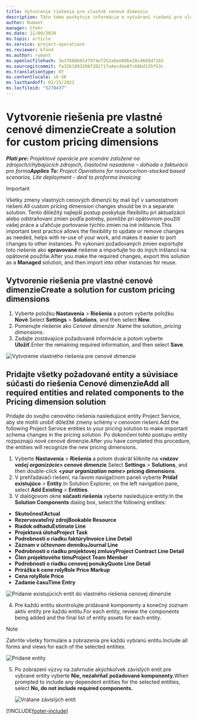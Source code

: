 ```yaml
---
title: Vytvorenie riešenia pre vlastné cenové dimenzie
description: Táto téma poskytuje informácie o vytváraní riešení pre vlastné cenové dimenzie.
author: Rumant
manager: tfehr
ms.date: 11/09/2020
ms.topic: article
ms.service: project-operations
ms.reviewer: kfend
ms.author: rumant
ms.openlocfilehash: 3e3f688b0147974ef252a0ee00be20c4669d7165
ms.sourcegitcommit: fa32b1893286f20271fa4ec4be8fc68bd135f53c
ms.translationtype: HT
ms.contentlocale: sk-SK
ms.lasthandoff: 02/15/2021
ms.locfileid: "5278437"
---
```

# <a name="create-a-solution-for-custom-pricing-dimensions"></a><span data-ttu-id="0a231-103">Vytvorenie riešenia pre vlastné cenové dimenzie</span><span class="sxs-lookup"><span data-stu-id="0a231-103">Create a solution for custom pricing dimensions</span></span>

 <span data-ttu-id="0a231-104">_**Platí pre:** Projektové operácie pre scenáre založené na zdrojoch/chýbajúcich zdrojoch, čiastočné nasadenie – dohoda o fakturácii pro forma_</span><span class="sxs-lookup"><span data-stu-id="0a231-104">_**Applies To:** Project Operations for resource/non-stocked based scenarios, Lite deployment - deal to proforma invoicing_</span></span> 

>[!IMPORTANT]
><span data-ttu-id="0a231-105">Všetky zmeny vlastných cenových dimenzií by mali byť v samostatnom riešení.</span><span class="sxs-lookup"><span data-stu-id="0a231-105">All custom pricing dimension changes should be in a separate solution.</span></span> <span data-ttu-id="0a231-106">Tento dôležitý najlepší postup poskytuje flexibilitu pri aktualizácii alebo odstraňovaní zmien podľa potreby, pomôže pri opätovnom použití vašej práce a uľahčuje portovanie týchto zmien na iné inštancie.</span><span class="sxs-lookup"><span data-stu-id="0a231-106">This important best practice allows the flexibility to update or remove changes as needed, helps with re-use of your work, and makes it easier to port changes to other instances.</span></span> <span data-ttu-id="0a231-107">Po vykonaní požadovaných zmien exportujte toto riešenie ako **spravované** riešenie a importujte ho do iných inštancií na opätovné použitie.</span><span class="sxs-lookup"><span data-stu-id="0a231-107">After you make the required changes, export this solution as a **Managed** solution, and then import into other instances for reuse.</span></span>

## <a name="create-a-solution-for-custom-pricing-dimensions"></a><span data-ttu-id="0a231-108">Vytvorenie riešenia pre vlastné cenové dimenzie</span><span class="sxs-lookup"><span data-stu-id="0a231-108">Create a solution for custom pricing dimensions</span></span>

1.  <span data-ttu-id="0a231-109">Vyberte položku **Nastavenia** > **Riešenia** a potom vyberte položku **Nové**.</span><span class="sxs-lookup"><span data-stu-id="0a231-109">Select **Settings** > **Solutions**, and then select **New**.</span></span>
2.  <span data-ttu-id="0a231-110">Pomenujte riešenie ako *Cenové dimenzie <your organization name>*.</span><span class="sxs-lookup"><span data-stu-id="0a231-110">Name the solution, *<your organization name> pricing dimensions*.</span></span>
3. <span data-ttu-id="0a231-111">Zadajte zostávajúce požadované informácie a potom vyberte **Uložiť**.</span><span class="sxs-lookup"><span data-stu-id="0a231-111">Enter the remaining required information, and then select **Save**.</span></span>

  ![Vytvorenie vlastného riešenia pre cenové dimenzie](./media/Creation-of-custom-pricing-dimension-solution.png)
 
## <a name="add-all-required-entities-and-related-components-to-the-pricing-dimension-solution"></a><span data-ttu-id="0a231-113">Pridajte všetky požadované entity a súvisiace súčasti do riešenia Cenové dimenzie</span><span class="sxs-lookup"><span data-stu-id="0a231-113">Add all required entities and related components to the Pricing dimension solution</span></span>

<span data-ttu-id="0a231-114">Pridajte do svojho cenového riešenia nasledujúce entity Project Service, aby ste mohli urobiť dôležité zmeny schémy v cenovom riešení.</span><span class="sxs-lookup"><span data-stu-id="0a231-114">Add the following Project Service entities to your pricing solution to make important schema changes in the pricing solution.</span></span> <span data-ttu-id="0a231-115">Po dokončení tohto postupu entity rozpoznajú nové cenové dimenzie.</span><span class="sxs-lookup"><span data-stu-id="0a231-115">After you have completed this procedure, the entities will recognize the new pricing dimensions.</span></span>

1.  <span data-ttu-id="0a231-116">Vyberte **Nastavenia** > **Riešenia** a potom dvakrát kliknite na **<*názov vašej organizácie*> cenové dimenzie**.</span><span class="sxs-lookup"><span data-stu-id="0a231-116">Select **Settings** > **Solutions**, and then double-click **<*your organization name*> pricing dimensions**.</span></span>
2.  <span data-ttu-id="0a231-117">V prehľadávači riešení, na ľavom navigačnom paneli vyberte **Pridať existujúce** > **Entity**.</span><span class="sxs-lookup"><span data-stu-id="0a231-117">In Solution Explorer, on the left navigation pane, select **Add Existing** > **Entities**.</span></span>
3.  <span data-ttu-id="0a231-118">V dialógovom okne **súčasti riešenia** vyberte nasledujúce entity:</span><span class="sxs-lookup"><span data-stu-id="0a231-118">In the **Solution Components** dialog box, select the following entities:</span></span>
 
   - <span data-ttu-id="0a231-119">**Skutočnosť**</span><span class="sxs-lookup"><span data-stu-id="0a231-119">**Actual**</span></span>
   - <span data-ttu-id="0a231-120">**Rezervovateľný zdroj**</span><span class="sxs-lookup"><span data-stu-id="0a231-120">**Bookable Resource**</span></span>
   - <span data-ttu-id="0a231-121">**Riadok odhadu**</span><span class="sxs-lookup"><span data-stu-id="0a231-121">**Estimate Line**</span></span>
   - <span data-ttu-id="0a231-122">**Projektová úloha**</span><span class="sxs-lookup"><span data-stu-id="0a231-122">**Project Task**</span></span>
   - <span data-ttu-id="0a231-123">**Podrobnosti o riadku faktúry**</span><span class="sxs-lookup"><span data-stu-id="0a231-123">**Invoice Line Detail**</span></span>
   - <span data-ttu-id="0a231-124">**Záznam v účtovnom denníku**</span><span class="sxs-lookup"><span data-stu-id="0a231-124">**Journal Line**</span></span>
   - <span data-ttu-id="0a231-125">**Podrobnosti o riadku projektovej zmluvy**</span><span class="sxs-lookup"><span data-stu-id="0a231-125">**Project Contract Line Detail**</span></span>
   - <span data-ttu-id="0a231-126">**Člen projektového tímu**</span><span class="sxs-lookup"><span data-stu-id="0a231-126">**Project Team Member**</span></span>
   - <span data-ttu-id="0a231-127">**Podrobnosti o riadku cenovej ponuky**</span><span class="sxs-lookup"><span data-stu-id="0a231-127">**Quote Line Detail**</span></span>
   - <span data-ttu-id="0a231-128">**Prirážka k cene roly**</span><span class="sxs-lookup"><span data-stu-id="0a231-128">**Role Price Markup**</span></span>
   - <span data-ttu-id="0a231-129">**Cena roly**</span><span class="sxs-lookup"><span data-stu-id="0a231-129">**Role Price**</span></span>
   - <span data-ttu-id="0a231-130">**Zadanie času**</span><span class="sxs-lookup"><span data-stu-id="0a231-130">**Time Entry**</span></span>
 
   ![Pridanie existujúcich entít do vlastného riešenia cenovej dimenzie](./media/Existing-entities-to-PD-solution.png)
 
 4. <span data-ttu-id="0a231-132">Pre každú entitu skontrolujte pridávané komponenty a konečný zoznam aktív entity pre každú entitu.</span><span class="sxs-lookup"><span data-stu-id="0a231-132">For each entity, review the components being added and the final list of entity assets for each entity.</span></span> 

   >[!NOTE]
   > <span data-ttu-id="0a231-133">Zahrňte všetky formuláre a zobrazenia pre každú vybranú entitu.</span><span class="sxs-lookup"><span data-stu-id="0a231-133">Include all forms and views for each of the selected entities.</span></span>

  ![Pridané entity](./media/solution-component-selection.png)


5.  <span data-ttu-id="0a231-135">Po zobrazení výzvy na zahrnutie akýchkoľvek závislých entít pre vybrané entity vyberte **Nie, nezahŕňať požadované komponenty.**</span><span class="sxs-lookup"><span data-stu-id="0a231-135">When prompted to include any dependent entities for the selected entities, select **No, do not include required components.**</span></span>

    ![Vrátane závislých entít](./media/Do-not-include-required.png)


[!INCLUDE[footer-include](../includes/footer-banner.md)]